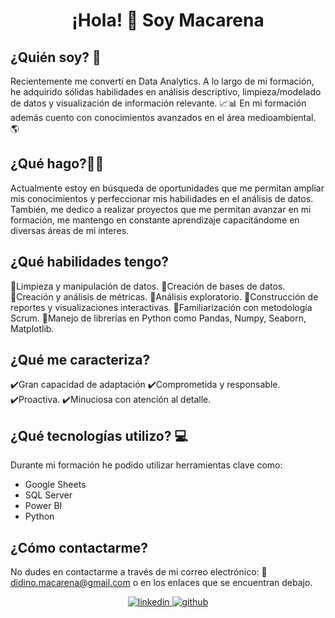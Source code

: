 
# <div align="center">¡Hola! 👋 Soy Macarena </div>  
  
## ¿Quién soy? 🔎
Recientemente me convertí en Data Analytics. A lo largo de mi formación, he adquirido sólidas habilidades en análisis descriptivo, limpieza/modelado de datos y visualización de información relevante. 📈📊 En mi formación además cuento con conocimientos avanzados en el área medioambiental. 🌎

## ¿Qué hago?👩‍💻
Actualmente estoy en búsqueda de oportunidades que me permitan ampliar mis conocimientos y perfeccionar mis habilidades en el análisis de datos. También, me dedico a realizar proyectos que me permitan avanzar en mi formación, me mantengo en constante aprendizaje capacitándome en diversas áreas de mi interes. 

## ¿Qué habilidades tengo?
🔸Limpieza y manipulación de datos.
🔸Creación de bases de datos.
🔸Creación y análisis de métricas.
🔸Análisis exploratorio.
🔸Construcción de reportes y visualizaciones interactivas.
🔸Familiarización con metodología Scrum.
🔸Manejo de librerías en Python como Pandas, Numpy, Seaborn, Matplotlib.

## ¿Qué me caracteriza?
✔️Gran capacidad de adaptación
✔️Comprometida y responsable.
✔️Proactiva.
✔️Minuciosa con atención al detalle.

## ¿Qué tecnologías utilizo? 💻
Durante mi formación he podido utilizar herramientas clave como: 
* Google Sheets
* SQL Server
* Power BI
* Python

## ¿Cómo contactarme? 
No dudes en contactarme a través de mi correo electrónico: 📧 didino.macarena@gmail.com o en los enlaces que se encuentran debajo.
<div align="center">
<a href="https://linkedin.com/in/www.linkedin.com/in/macarena-di-dino-2641772b7" target="_blank">
<img src=https://img.shields.io/badge/linkedin-%231E77B5.svg?&style=for-the-badge&logo=linkedin&logoColor=white alt=linkedin style="margin-bottom: 5px;" />
</a>
<a href="https://github.com/https://github.com/MacaDiDino" target="_blank">
<img src=https://img.shields.io/badge/github-%2324292e.svg?&style=for-the-badge&logo=github&logoColor=white alt=github style="margin-bottom: 5px;" />
</a>  
</div>  
  

<br/>

